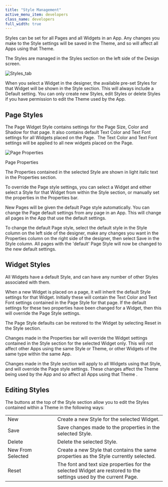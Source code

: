 ```yaml
---
title: "Style Management"
active_menu_item: developers
class_name: developers
full_width: true
---
```



Styles can be set for all Pages and all Widgets in an App. Any changes you make to the Style settings will be saved in the Theme, and so will affect all Apps using that Theme.

The Styles are managed in the Styles section on the left side of the Design screen.

![Styles\_tab](/img/docs/styles_tab.zoom50.png)

When you select a Widget in the designer, the available pre-set Styles for that Widget will be shown in the Style section. This will always include a Default setting. You can only create new Styles, edit Styles or delete Styles if you have permission to edit the Theme used by the App.

## Page Styles

The Page Widget Style contains settings for the Page Size, Color and Shadow for that page. It also contains default Text Color and Text Font settings for all Widgets placed on the Page.  The Text Color and Text Font settings will be applied to all new widgets placed on the Page.

![Page Properties](/img/docs/page_style_properties.zoom59.png)

Page Properties

The Properties contained in the selected Style are shown in light italic text in the Properties section.

To override the Page style settings, you can select a Widget and either select a Style for that Widget from within the Style section, or manually set the properties in the Properties bar.

New Pages will be given the default Page style automatically. You can change the Page default settings from any page in an App. This will change all pages in the App that use the default settings.

To change the default Page style, select the default style in the Style column on the left side of the designer, make any changes you want in the Properties column on the right side of the designer, then select Save in the Style column. All pages with the 'default' Page Style will now be changed to the new default settings.

## Widget Styles

All Widgets have a default Style, and can have any number of other Styles associated with them.

When a new Widget is placed on a page, it will inherit the default Style settings for that Widget. Initially these will contain the Text Color and Text Font settings contained in the Page Style for that page. If the default settings for these two properties have been changed for a Widget, then this will override the Page Style settings.

The Page Style defaults can be restored to the Widget by selecting Reset in the Style section.

Changes made in the Properties bar will override the Widget settings contained in the Style section for the selected Widget only. This will not affect other Apps using the same Style or Theme, or other Widgets of the same type within the same App.

Changes made in the Style section will apply to all Widgets using that Style, and will override the Page style settings. These changes affect the Theme being used by the App and so affect all Apps using that Theme .

## Editing Styles

The buttons at the top of the Style section allow you to edit the Styles contained within a Theme in the following ways:

<table>
<tr>
<td width="178">
New

</td>
<td width="31">
</td>
<td width="671">
Create a new Style for the selected Widget.

</td>
</tr>
<tr>
<td width="178">
Save

</td>
<td width="31">
</td>
<td width="671">
Save changes made to the properties in the selected Style.

</td>
</tr>
<tr>
<td width="178">
Delete

</td>
<td width="31">
</td>
<td width="671">
Delete the selected Style.

</td>
</tr>
<tr>
<td width="178">
New From Selected

</td>
<td width="31">
</td>
<td width="671">
Create a new Style that contains the same properties as the Style currently selected.

</td>
</tr>
<tr>
<td width="178">
Reset

</td>
<td width="31">
</td>
<td width="671">
The font and text size properties for the selected Widget are restored to the settings used by the current Page.

</td>
</tr>
</table>
